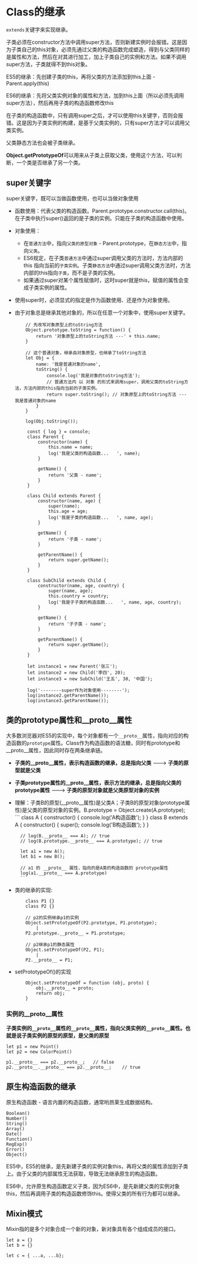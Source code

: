 # Class的继承
`extends`关键字来实现继承。

子类必须在constructor方法中调用super方法，否则新建实例时会报错。这是因为子类自己的this对象，必须先通过父类的构造函数完成塑造，得到与父类同样的是属性和方法，然后在对其进行加工，加上子类自己的实例和方法。如果不调用super方法，子类就得不到this对象。

ES5的继承：先创建子类的this，再将父类的方法添加到this上面 - Parent.apply(this)

ES6的继承：先将父类实例对象的属性和方法，加到this上面（所以必须先调用super方法），然后再用子类的构造函数修改this

在子类的构造函数中，只有调用super之后，才可以使用this关键字，否则会报错。这是因为子类实例的构建，是基于父类实例的，只有super方法才可以调用父类实例。

父类静态方法也会被子类继承。

**Object.getPrototypeOf**可以用来从子类上获取父类，使用这个方法，可以判断，一个类是否继承了另一个类。

## super关键字
super关键字，既可以当做函数使用，也可以当做对象使用
- 函数使用：代表父类的构造函数。Parent.prototype.constructor.call(this)。在子类中执行super()返回的是子类的实例。只能在子类的构造函数中使用。

- 对象使用：
    - 在`普通方法`中，指向`父类的原型对象` - Parent.prototype，在`静态方法`中，指向`父类`。
    - ES6规定，在子类`普通方法`中通过super调用父类的方法时，方法内部的 this 指向当前的`子类实例`。子类`静态方法`中通过super调用父类方法时，方法内部的this指向`子类`，而不是子类的实例。
    - 如果通过super对某个属性赋值时，这时super就是this，赋值的属性会变成子类实例的属性。
- 使用super时，必须显式的指定是作为函数使用、还是作为对象使用。
- 由于对象总是继承其他对象的，所以在任意一个对象中，使用super关键字。
    ```
        // 先改写对象原型上的toString方法
        Object.prototype.toString = function() {
            return '对象原型上的toString方法 ---' + this.name;
        }

        // 这个普通对象，继承自对象原型，也继承了toString方法
        let Obj = {
            name: '我是普通对象的name',
            toString() {
                console.log('我是对象的toString方法');
                // 普通方法内 以 对象 的形式来调用super，调用父类的toString方法，方法内部的this指向当前的子类实例。
                return super.toString(); // 对象原型上的toString方法 --- 我是普通对象的name
            }
        }

        log(Obj.toString());
    ```

```
        const { log } = console;
        class Parent {
            constructor(name) {
                this.name = name;
                log('我是父类的构造函数...   ', name);
            }

            getName() {
                return '父类 - name';
            }
        }

        class Child extends Parent {
            constructor(name, age) {
                super(name);
                this.age = age;
                log('我是子类的构造函数...   ', name, age);
            }

            getName() {
                return '子类 - name';
            }
            
            getParentName() {
                return super.getName();
            }
        }

        class SubChild extends Child {
            constructor(name, age, country) {
                super(name, age);
                this.country = country;
                log('我是子子类的构造函数...   ', name, age, country);
            }

            getName() {
                return '子子类 - name';
            }

            getParentName() {
                return super.getName();
            }
        }

        let instance1 = new Parent('张三');
        let instance2 = new Child('李四', 20);
        let instance3 = new SubChild('王五', 30, '中国');

        log('--------super作为对象使用--------');
        log(instance2.getParentName());
        log(instance3.getParentName());
```

## 类的prototype属性和__proto__属性
大多数浏览器对ES5的实现中，每个对象都有一个`__proto__`属性，指向对应的构造函数的`prototype`属性。Class作为构造函数的语法糖，同时有prototype和__proto__属性，因此同时存在两条继承链。

- **子类的__proto__属性，表示构造函数的继承，总是指向父类** ---> **子类的原型就是父类**
- **子类prototype属性的__proto__属性，表示方法的继承，总是指向父类的prototype属性** ---> **子类的原型对象就是父类原型对象的实例**
- 理解：子类B的原型(__proto__属性)是父类A；子类B的原型对象(prototype属性)是父类的原型对象的实例。B.prototype = Object.create(A.prototype);
        ```
        class A {
            constructor() {
                console.log('A构造函数');
            }
        }
        class B extends A {
            constructor() {
                super();
                console.log('B构造函数');
            }
        }

        // log(B.__proto__ === A); // true
        // log(B.prototype.__proto__ === A.prototype); // true

        let a1 = new A();
        let b1 = new B();

        // a1 的 __proto__ 属性，指向的是A类的构造函数的 prototype属性
        log(a1.__proto__ === A.prototype)
        ```

- 类的继承的实现:
    ```
        class P1 {}
        class P2 {}

        // p2的实例继承p1的实例
        Object.setPrototypeOf(P2.prototype, P1.prototype);
            |
        P2.prototype.__proto__ = P1.prototype;

        // p2继承p1的静态属性
        Object.setPrototypeOf(P2, P1);
            |
        P2.__proto__ = P1;
    ```
- setPrototypeOf()的实现
    ```
        Object.setPrototypeOf = function (obj, proto) {
            obj.__proto__ = proto;
            return obj;
        }
    ```

### 实例的__proto__属性

**子类实例的`__proto__`属性的`__proto__`属性，指向父类实例的`__proto__`属性。也就是说子类实例的原型的原型，是父类的原型**
```
let p1 = new Point()
let p2 = new ColorPoint()

p1.__proto__ === p2.__proto__;   // false
p2.__proto__.__proto__ === p2.__proto__;    // true
```

## 原生构造函数的继承
原生构造函数 - 语言内置的构造函数，通常哟昂莱生成数据结构。
```
Boolean()
Number()
String()
Array()
Date()
Function()
RegExp()
Error()
Object()
```

ES5中，ES5的继承，是先新建子类的实例对象this，再将父类的属性添加到子类上。由于父类的内部属性无法获取，导致无法继承原生的构造函数。

ES6中，允许原生构造函数定义子类，因为ES6中，是先新建父类的实例对象this，然后再调用子类的构造函数修饰this。使得父类的所有行为都可以继承。

## Mixin模式
Mixin指的是多个对象合成一个新的对象，新对象具有各个组成成员的接口。
```
let a = {}
let b = {}

let c = { ...a, ...b};
```


